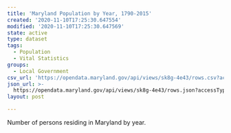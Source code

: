 ```yaml
---
title: 'Maryland Population by Year, 1790-2015'
created: '2020-11-10T17:25:30.647554'
modified: '2020-11-10T17:25:30.647569'
state: active
type: dataset
tags:
  - Population
  - Vital Statistics
groups:
  - Local Government
csv_url: 'https://opendata.maryland.gov/api/views/sk8g-4e43/rows.csv?accessType=DOWNLOAD'
json_url: >-
  https://opendata.maryland.gov/api/views/sk8g-4e43/rows.json?accessType=DOWNLOAD
layout: post

---
```

Number of persons residing in Maryland by year.
